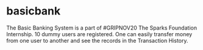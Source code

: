 # basicbank
The Basic Banking System is a part of  #GRIPNOV20 The Sparks Foundation Internship.
10 dummy users are registered. 
One can easily transfer money from one user to another and see the records in the Transaction History.
